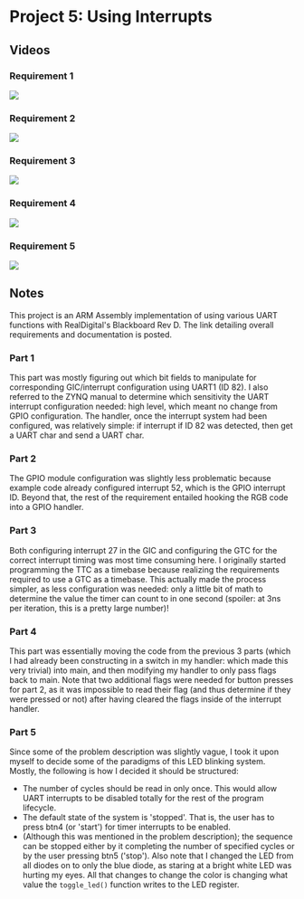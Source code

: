 # Project 5: Using Interrupts

## Videos
### Requirement 1
![](p5r1.gif)

### Requirement 2
![](p5r2.gif)

### Requirement 3
![](p5r3.gif)

### Requirement 4
![](p5r4.gif)

### Requirement 5
![](p5r5.gif)

## Notes
This project is an ARM Assembly implementation of using various UART functions with RealDigital's Blackboard Rev D. The link detailing overall requirements and documentation is posted.

### Part 1
This part was mostly figuring out which bit fields to manipulate for corresponding GIC/interrupt configuration using UART1 (ID 82). I also referred to the ZYNQ manual to determine which sensitivity the UART interrupt configuration needed: high level, which meant no change from GPIO configuration. The handler, once the interrupt system had been configured, was relatively simple: if interrupt if ID 82 was detected, then get a UART char and send a UART char.

### Part 2
The GPIO module configuration was slightly less problematic because example code already configured interrupt 52, which is the GPIO interrupt ID. Beyond that, the rest of the requirement entailed hooking the RGB code into a GPIO handler.

### Part 3
Both configuring interrupt 27 in the GIC and configuring the GTC for the correct interrupt timing was most time consuming here. I originally started programming the TTC as a timebase because realizing the requirements required to use a GTC as a timebase. This actually made the process simpler, as less configuration was needed: only a little bit of math to determine the value the timer can count to in one second (spoiler: at 3ns per iteration, this is a pretty large number)!

### Part 4
This part was essentially moving the code from the previous 3 parts (which I had already been constructing in a switch in my handler: which made this very trivial) into main, and then modifying my handler to only pass flags back to main. Note that two additional flags were needed for button presses for part 2, as it was impossible to read their flag (and thus determine if they were pressed or not) after having cleared the flags inside of the interrupt handler.

### Part 5
Since some of the problem description was slightly vague, I took it upon myself to decide some of the paradigms of this LED blinking system. Mostly, the following is how I decided it should be structured:
* The number of cycles should be read in only once. This would allow UART interrupts to be disabled totally for the rest of the program lifecycle.
* The default state of the system is 'stopped'. That is, the user has to press btn4 (or 'start') for timer interrupts to be enabled.
* (Although this was mentioned in the problem description); the sequence can be stopped either by it completing the number of specified cycles or by the user pressing btn5 ('stop').
Also note that I changed the LED from all diodes on to only the blue diode, as staring at a bright white LED was hurting my eyes. All that changes to change the color is changing what value the `toggle_led()` function writes to the LED register.
